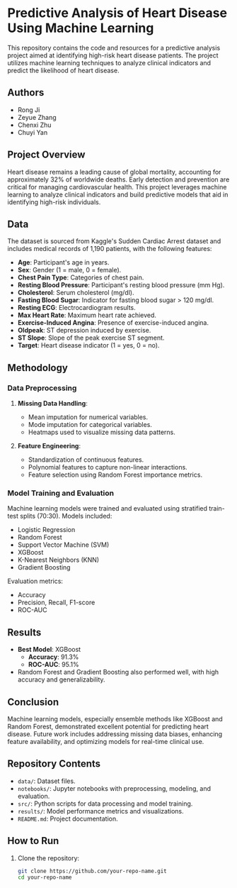 # Predictive Analysis of Heart Disease Using Machine Learning

This repository contains the code and resources for a predictive analysis project aimed at identifying high-risk heart disease patients. The project utilizes machine learning techniques to analyze clinical indicators and predict the likelihood of heart disease.

## Authors
- Rong Ji
- Zeyue Zhang
- Chenxi Zhu
- Chuyi Yan

## Project Overview
Heart disease remains a leading cause of global mortality, accounting for approximately 32% of worldwide deaths. Early detection and prevention are critical for managing cardiovascular health. This project leverages machine learning to analyze clinical indicators and build predictive models that aid in identifying high-risk individuals.

## Data
The dataset is sourced from Kaggle's Sudden Cardiac Arrest dataset and includes medical records of 1,190 patients, with the following features:
- **Age**: Participant's age in years.
- **Sex**: Gender (1 = male, 0 = female).
- **Chest Pain Type**: Categories of chest pain.
- **Resting Blood Pressure**: Participant's resting blood pressure (mm Hg).
- **Cholesterol**: Serum cholesterol (mg/dl).
- **Fasting Blood Sugar**: Indicator for fasting blood sugar > 120 mg/dl.
- **Resting ECG**: Electrocardiogram results.
- **Max Heart Rate**: Maximum heart rate achieved.
- **Exercise-Induced Angina**: Presence of exercise-induced angina.
- **Oldpeak**: ST depression induced by exercise.
- **ST Slope**: Slope of the peak exercise ST segment.
- **Target**: Heart disease indicator (1 = yes, 0 = no).

## Methodology
### Data Preprocessing
1. **Missing Data Handling**:
   - Mean imputation for numerical variables.
   - Mode imputation for categorical variables.
   - Heatmaps used to visualize missing data patterns.

2. **Feature Engineering**:
   - Standardization of continuous features.
   - Polynomial features to capture non-linear interactions.
   - Feature selection using Random Forest importance metrics.

### Model Training and Evaluation
Machine learning models were trained and evaluated using stratified train-test splits (70:30). Models included:
- Logistic Regression
- Random Forest
- Support Vector Machine (SVM)
- XGBoost
- K-Nearest Neighbors (KNN)
- Gradient Boosting

Evaluation metrics:
- Accuracy
- Precision, Recall, F1-score
- ROC-AUC

## Results
- **Best Model**: XGBoost
  - **Accuracy**: 91.3%
  - **ROC-AUC**: 95.1%
- Random Forest and Gradient Boosting also performed well, with high accuracy and generalizability.

## Conclusion
Machine learning models, especially ensemble methods like XGBoost and Random Forest, demonstrated excellent potential for predicting heart disease. Future work includes addressing missing data biases, enhancing feature availability, and optimizing models for real-time clinical use.

## Repository Contents
- `data/`: Dataset files.
- `notebooks/`: Jupyter notebooks with preprocessing, modeling, and evaluation.
- `src/`: Python scripts for data processing and model training.
- `results/`: Model performance metrics and visualizations.
- `README.md`: Project documentation.

## How to Run
1. Clone the repository:
   ```bash
   git clone https://github.com/your-repo-name.git
   cd your-repo-name
